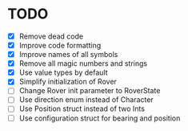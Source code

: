 # TODO

- [x] Remove dead code
- [x] Improve code formatting
- [x] Improve names of all symbols
- [x] Remove all magic numbers and strings
- [x] Use value types by default
- [x] Simplify initialization of Rover
- [ ] Change Rover init parameter to RoverState
- [ ] Use direction enum instead of Character
- [ ] Use Position struct instead of two Ints
- [ ] Use configuration struct for bearing and position
